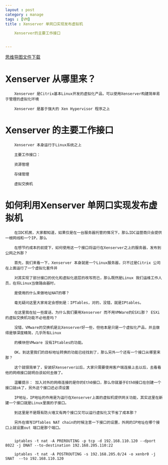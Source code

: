 ```yaml
---
layout : post
category : manage
tags : [VM]
title : Xenserver 单网口实现发布虚拟机
    
    Xenserver的主要工作接口


---
```

[思维导图文件下载](#)
# Xenserver 从哪里来？

        Xenserver 是Citrix基本Linux开发的虚拟化产品，可以使用Xenserver构建简单易于管理的虚拟化环境
		
        Xenserver 是基于强大的 Xen Hypervisor 程序之上
		
# Xenserver 的主要工作接口

        Xenserver 本身运行于Linux系统之上

        主要工作接口：

        资源管理
        
        存储管理
        
        虚拟交换机

# 如何利用Xenserver 单网口实现发布虚拟机

        在IDC机房，大家都知道，如果仅是在一台服务器托管的情况下，那么IDC运营商只会提供一根网线和一个IP，那么
        
        在想节约成本的前提下，如何使用这一个接口将运行在Xenserver之上的服务器，发布到公网之外那？

        首先，我们来看一下，Xenserver 本身就是一个Linux服务器，只不过是Citrix 公司在上面运行了一个虚拟化套件并

        对其实现了部分接口的优化和虚拟化底层的改写而已，那么既然是Linux 我们运维工作人员，在将Linux当做路由器时，
        
        是使用的什么来做地址NAT的哪？ 

        毫无疑问这里大家肯定会想到是：IPTables，对的，没错，就是IPtables。

        在这里我在扯一些废话，为什么我们要用Xenserver 而不用VMWare的ESXi那？ ESXi的虚拟交换机功能不必他差吗？

        没错，VMware的交换机是比Xenserver好一些，但他本是只是一个虚拟化产品，并且做得是够深度精简，几乎所有Linux

        的模块但VMware 没有IPtables的功能。

        OK，到这里我们的目标地址转换的功能已经找到了，那么另外一个还有一个接口从哪里来那？

        这个就很简单了，安装好Xenserver以后，大家只需要使用客户端连接上去以后，去看看他的网络接口就明白该如何去做了。

        温馨提示： 加入对外的网络连接的是你的Eth0接口，那么你就基于Eth0接口在创建一个接口就ok了，另外这个接口还必须设置

        IP地址，IP地址的作用是为运行在Xenserver上面的虚拟机提供网关功能，其实这里在新建一个接口就是Linux里面的子接口。

        到这里是不是既有防火墙又有两个接口又可以运行虚拟化又节省了成本那？

        另外在填写IPTables NAT chain的时候注意一下接口的设置，外网的IP地址在哪个接口上就设置out 端口是那个端口。


        iptables -t nat -A PREROUTING -p tcp -d 192.168.110.120 --dport 8022 -j DNAT --to-destination 192.168.205.110:22

        iptables -t nat -A POSTROUTING -s 192.168.205.0/24 -o xenbr0 -j SNAT  --to 192.168.110.120 